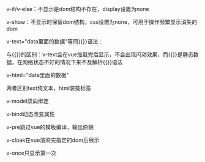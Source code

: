 v-if/v-else：不显示是dom结构不存在，display设置为none

v-show：不显示时保留dom结构，css设置为none，可用于操作频繁显示消失的dom

v-text="data里面的数据"等同{{}}语法：

与{{}}的区别：v-text会在vue加载完后显示，不会出现闪动效果，而{{}}是静态数据，在网络状态不好的情况下来不及解析{{}}语法

v-html="data里面的数据"

两者区别text纯文本，html装载标签

v-model双向绑定

v-bind动态改变属性

v-pre跳过vue的模板编译，输出原貌

v-cloak在vue渲染完指定的dom后展示

v-once只显示第一次

